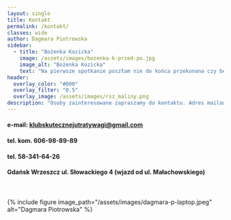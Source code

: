 ```yaml
---
layout: single
title: Kontakt
permalink: /kontakt/
classes: wide
author: Dagmara Piotrowska
sidebar:
  - title: "Bożenka Kozicka"
    image: /assets/images/bozenka-k-przed-po.jpg
    image_alt: "Bożenka Kozicka"
    text: "Na pierwsze spotkanie poszłam nie do końca przekonana czy będę chciała to kontynuować, z natury jestem nieśmiała. Powiedziałam sobie: pójdę i zobaczę bo wcześniejsze próby samodzielnego stosowania i dobierania diet + trener osobisty nie przyniosły oczekiwanych efektów. Było mnie po prostu ze 20 kg za dużo. Atmosfera w Klubie mnie zaskoczyła, wszyscy byli bardzo życzliwi, pomocni, a trenerki fantastyczne, zwłaszcza Anetka. Szefowa Dagmara - trochę dietetyk, trochę psycholog... nie tylko przygotowuje dietę, sprawdza wyniki i motywuje... ona także sprawia, że chce się żyć, wspiera nie tylko odchudzanie i umacnianie kondycji fizycznej... ona niejednokrotnie leczy nasze dusze i sprawia, że stajemy się lepszymi ludźmi. Zostałam z nimi na dłużej, mam nadzieję, że na bardzo długo, gdyż nic tak mi nie poprawia humoru jak wspólne z nimi ćwiczenia, marsze czy zabawy. Tu każdy znajdzie coś dla siebie i po kilku spotkaniach, jak my wszyscy, zapragnie być częścią tej społeczności. Polecam bez cienia wahania!"
header:
  overlay_color: "#000"
  overlay_filter: "0.5"
  overlay_image: /assets/images/rsz_maliny.png
description: "Osoby zainteresowane zapraszamy do kontaktu. Adres mailowy klubskutecznejutratywagi@gmail.com lub przez Facebooka: Klub Skutecznej Utraty Wagi, lub telefonicznie: 606 98 89 89"
---
```



#### e-mail: klubskutecznejutratywagi@gmail.com
#### tel. kom. 606-98-89-89
#### tel. 58-341-64-26

#### Gdańsk Wrzeszcz ul. Słowackiego 4 (wjazd od ul. Małachowskiego)
<br><br>
{% include figure image_path="/assets/images/dagmara-p-laptop.jpeg" alt="Dagmara Piotrowska"  %}


